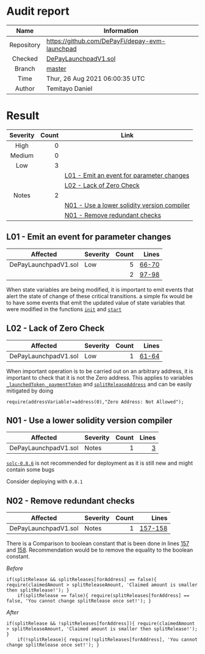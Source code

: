 # Audit report

|    Name    | Information                                                                                                       |
| :--------: | ----------------------------------------------------------------------------------------------------------------- |
| Repository | https://github.com/DePayFi/depay-evm-launchpad                                                                    |
|  Checked   | [DePayLaunchpadV1.sol](https://github.com/DePayFi/depay-evm-launchpad/blob/master/contracts/DePayLaunchpadV1.sol) |
|   Branch   | [master](https://github.com/DePayFi/depay-evm-launchpad)                                                          |
|    Time    | Thur, 26 Aug 2021 06:00:35 UTC                                                                                    |
|   Author   | Temitayo Daniel                                                                                                   |

# Result

| Severity | Count | Link                                                |
| :------: | ----: | --------------------------------------------------- |
|   High   |     0 |                                                     |  |
|  Medium  |     0 |                                                     |
|   Low    |     3 |                                                     |
|          |       | [L01 - Emit an event for parameter changes](#L01)   |
|          |       | [L02 - Lack of Zero Check](#L02)                    |
|  Notes   |     2 |                                                     |
|          |       | [N01 - Use a lower solidity version compiler](#N01) |
|          |       | [N01 - Remove redundant checks](#N01)               |

<a name="L01"/>

## L01 - Emit an event for parameter changes

|       Affected       | Severity | Count |                                                                                                                                        Lines |
| :------------------: | :------- | ----: | -------------------------------------------------------------------------------------------------------------------------------------------: |
| DePayLaunchpadV1.sol | Low      |     5 | [66-70](https://github.com/DePayFi/depay-evm-launchpad/blob/5c3288f1b9cc1273b8cef2b064c017b162165b19/contracts/DePayLaunchpadV1.sol#L66-L70) |
|                      |          |     2 | [97-98](https://github.com/DePayFi/depay-evm-launchpad/blob/5c3288f1b9cc1273b8cef2b064c017b162165b19/contracts/DePayLaunchpadV1.sol#L97-L98) |

When state variables are being modified, it is important to emit events that alert the state of change of these critical transitions. a simple fix would be to have some events that emit the updated value of state variables that were modified in the functions [`init`](https://github.com/DePayFi/depay-evm-launchpad/blob/5c3288f1b9cc1273b8cef2b064c017b162165b19/contracts/DePayLaunchpadV1.sol#L60) and [`start`](https://github.com/DePayFi/depay-evm-launchpad/blob/5c3288f1b9cc1273b8cef2b064c017b162165b19/contracts/DePayLaunchpadV1.sol#L96)

<a name="L02"/>

## L02 - Lack of Zero Check

|       Affected       | Severity | Count |                                                                                                                                        Lines |
| :------------------: | :------- | ----: | -------------------------------------------------------------------------------------------------------------------------------------------: |
| DePayLaunchpadV1.sol | Low      |     1 | [61-64](https://github.com/DePayFi/depay-evm-launchpad/blob/5c3288f1b9cc1273b8cef2b064c017b162165b19/contracts/DePayLaunchpadV1.sol#L61-L64) |

When important operation is to be carried out on an arbitrary address, it is important to check that it is not the Zero address. This applies to variables [`_launchedToken`](https://github.com/DePayFi/depay-evm-launchpad/blob/5c3288f1b9cc1273b8cef2b064c017b162165b19/contracts/DePayLaunchpadV1.sol#L61),[`_paymentToken`](https://github.com/DePayFi/depay-evm-launchpad/blob/5c3288f1b9cc1273b8cef2b064c017b162165b19/contracts/DePayLaunchpadV1.sol#L62) and [`splitReleaseAddress`](https://github.com/DePayFi/depay-evm-launchpad/blob/5c3288f1b9cc1273b8cef2b064c017b162165b19/contracts/DePayLaunchpadV1.sol#L64) and can be easily mitigated by doing

```solidity
require(addressVariable!=address(0),"Zero Address: Not Allowed");
```

<a name="N01"/>

## N01 - Use a lower solidity version compiler

|       Affected       | Severity | Count |                                                                                                                               Lines |
| :------------------: | :------- | ----: | ----------------------------------------------------------------------------------------------------------------------------------: |
| DePayLaunchpadV1.sol | Notes    |     1 | [3](https://github.com/DePayFi/depay-evm-launchpad/blob/5c3288f1b9cc1273b8cef2b064c017b162165b19/contracts/DePayLaunchpadV1.sol#L3) |

[`solc-0.8.6`](https://github.com/DePayFi/depay-evm-launchpad/blob/5c3288f1b9cc1273b8cef2b064c017b162165b19/contracts/DePayLaunchpadV1.sol#L3) is not recommended for deployment as it is still new and might contain some bugs

Consider deploying with `0.8.1`

<a name="N02"/>

## N02 - Remove redundant checks

|       Affected       | Severity | Count |                                                                                                                                            Lines |
| :------------------: | :------- | ----: | -----------------------------------------------------------------------------------------------------------------------------------------------: |
| DePayLaunchpadV1.sol | Notes    |     1 | [157-158](https://github.com/DePayFi/depay-evm-launchpad/blob/5c3288f1b9cc1273b8cef2b064c017b162165b19/contracts/DePayLaunchpadV1.sol#L157-L158) |

There is a Comparison to boolean constant that is been done in lines [157](https://github.com/DePayFi/depay-evm-launchpad/blob/5c3288f1b9cc1273b8cef2b064c017b162165b19/contracts/DePayLaunchpadV1.sol#L157) and [158](https://github.com/DePayFi/depay-evm-launchpad/blob/5c3288f1b9cc1273b8cef2b064c017b162165b19/contracts/DePayLaunchpadV1.sol#L158). Recommendation would be to remove the equality to the boolean constant.

_Before_

```solidity
if(splitRelease && splitReleases[forAddress] == false){ require(claimedAmount > splitReleaseAmount, 'Claimed amount is smaller then splitRelease!'); }
    if(splitRelease == false){ require(splitReleases[forAddress] == false, 'You cannot change splitRelease once set!'); }
```

_After_

```solidity
if(splitRelease && !splitReleases[forAddress]){ require(claimedAmount > splitReleaseAmount, 'Claimed amount is smaller then splitRelease!'); }
    if(!splitRelease){ require(!splitReleases[forAddress], 'You cannot change splitRelease once set!'); }
```
